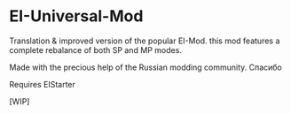 # EI-Universal-Mod
Translation & improved version of the popular EI-Mod.
this mod features a complete rebalance of both SP and MP modes.

Made with the precious help of the Russian modding community.
Спасибо

Requires EIStarter

[WIP]
